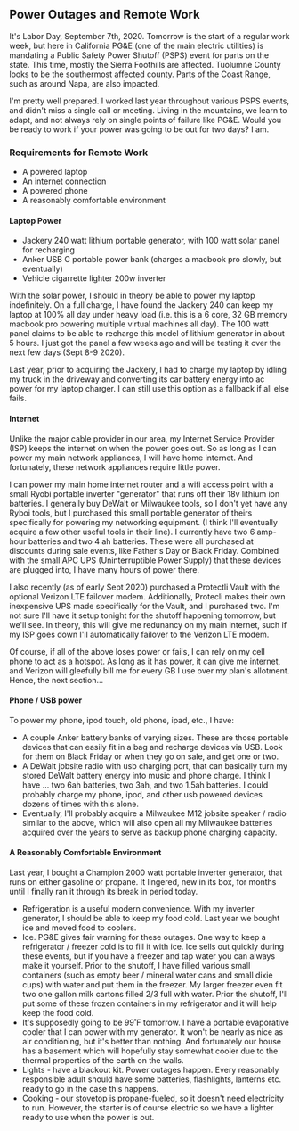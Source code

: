 ## Power Outages and Remote Work

It's Labor Day, September 7th, 2020. Tomorrow is the start of a regular work week,
but here in California PG&E (one of the main electric utilities) is mandating a Public Safety Power Shutoff (PSPS) event for parts on the state. This time, mostly the Sierra Foothills are affected.
Tuolumne County looks to be the southermost affected county. Parts of the Coast
Range, such as around Napa, are also impacted.

I'm pretty well prepared. I worked last year throughout various PSPS events,
and didn't miss a single call or meeting. Living in the mountains, we learn to adapt, and not always rely on single points of failure like PG&E. Would you be ready to work if your power was going to be out for two days? I am.

### Requirements for Remote Work

* A powered laptop
* An internet connection
* A powered phone
* A reasonably comfortable environment

#### Laptop Power

* Jackery 240 watt lithium portable generator, with 100 watt solar panel for recharging
* Anker USB C portable power bank (charges a macbook pro slowly, but eventually)
* Vehicle cigarrette lighter 200w inverter

With the solar power, I should in theory be able to power my laptop indefinitely.
On a full charge, I have found the Jackery 240 can keep my laptop at 100% all day under
heavy load (i.e. this is a 6 core, 32 GB memory macbook pro powering multiple
virtual machines all day). The 100 watt panel claims to be able to recharge this
model of lithium generator in about 5 hours. I just got the panel a few weeks
ago and will be testing it over the next few days (Sept 8-9 2020).

Last year, prior to acquiring the Jackery, I had to charge my laptop by idling my
truck in the driveway and converting its car battery energy into ac power for my
laptop charger. I can still use this option as a fallback if all else fails.

#### Internet

Unlike the major cable provider in our area, my Internet Service Provider (ISP)
keeps the internet on when the power goes out. So as long as I can power my main
network appliances, I will have home internet. And fortunately, these network appliances require little power.

I can power my main home internet router and a wifi access point with a small
Ryobi portable inverter "generator" that runs off their 18v lithium ion batteries.
I generally buy DeWalt or Milwaukee tools, so I don't yet have any Ryboi tools,
but I purchased this small portable generator of theirs specifically for powering my
networking equipment. (I think I'll eventually acquire a few other useful tools in their line). I currently have two 6 amp-hour batteries and two 4 ah batteries. These were all purchased at discounts during sale events, like Father's Day or Black Friday.
Combined with the small APC UPS (Uninterruptible Power Supply) that these devices are plugged into, I have many hours of power there.

I also recently (as of early Sept 2020) purchased a Protectli Vault with the optional Verizon LTE failover modem. Additionally, Protecli makes their own inexpensive UPS made
specifically for the Vault, and I purchased two. I'm not sure I'll have it setup
tonight for the shutoff happening tomorrow, but we'll see. In theory, this will
give me redunancy on my main internet, such if my ISP goes down I'll automatically
failover to the Verizon LTE modem.

Of course, if all of the above loses power or fails, I can rely on my cell phone to act as a hotspot. As long as it has power, it can give me internet, and Verizon will gleefully bill me for every GB I use over my plan's allotment. Hence, the next section...

#### Phone / USB power

To power my phone, ipod touch, old phone, ipad, etc., I have:

* A couple Anker battery banks of varying sizes. These are those portable devices that can easily fit in a bag and recharge devices via USB. Look for them on Black Friday or when they go on sale, and get one or two.
* A DeWalt jobsite radio with usb charging port, that can basically turn my stored DeWalt battery energy into music and phone charge. I think I have ... two 6ah batteries, two 3ah, and two 1.5ah batteries. I could probably charge my phone, ipod, and other usb powered devices dozens of times with this alone.
* Eventually, I'll probably acquire a Milwaukee M12 jobsite speaker / radio similar to the above, which will also open all my Milwaukee batteries acquired over the years to serve as backup phone charging capacity.


#### A Reasonably Comfortable Environment

Last year, I bought a Champion 2000 watt portable inverter generator, that runs on either gasoline or propane. It lingered, new in its box, for months until I finally ran it through its break in period today.

* Refrigeration is a useful modern convenience. With my inverter generator, I should be able to keep my food cold. Last year we bought ice and moved food to coolers.
* Ice. PG&E gives fair warning for these outages. One way to keep a refrigerator / freezer cold is to fill it with ice. Ice sells out quickly during these events, but if you have a freezer and tap water you can always make it yourself. Prior to the shutoff, I have filled various small containers (such as empty beer / mineral water cans and small dixie cups) with water and put them in the freezer. My larger freezer even fit two one gallon milk cartons filled 2/3 full with water. Prior the shutoff, I'll put some of these frozen containers in my refrigerator and it will help keep the food cold.
* It's supposedly going to be 99˚F tomorrow. I have a portable evaporative cooler that I can power with my generator. It won't be nearly as nice as air conditioning, but it's better than nothing. And fortunately our house has a basement which will hopefully stay somewhat cooler due to the thermal properties of the earth on the walls.
* Lights - have a blackout kit. Power outages happen. Every reasonably responsible adult should have some batteries, flashlights, lanterns etc. ready to go in the case this happens.
* Cooking - our stovetop is propane-fueled, so it doesn't need electricity to run. However, the starter is of course electric so we have a lighter ready to use when the power is out. 
